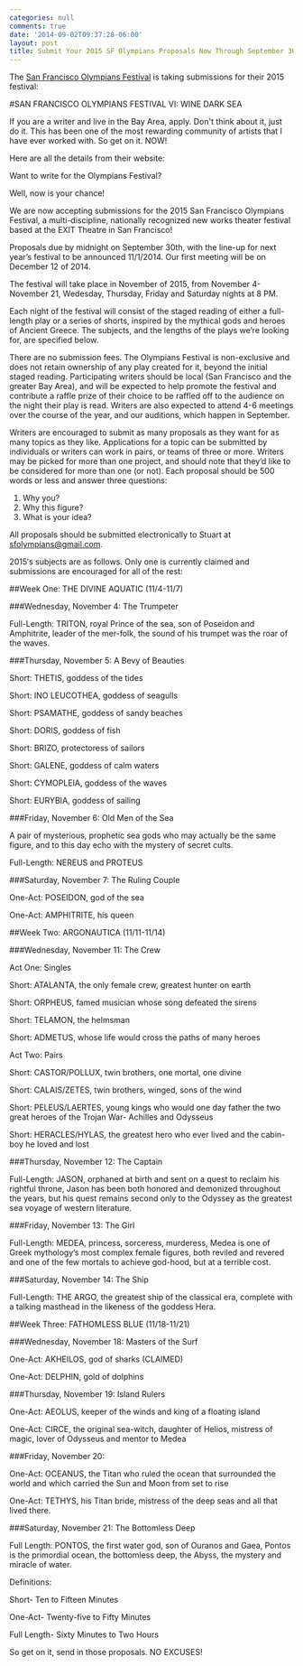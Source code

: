 ```yaml
---
categories: null
comments: true
date: '2014-09-02T09:37:28-06:00'
layout: post
title: Submit Your 2015 SF Olympians Proposals Now Through September 30
---
```


The [San Francisco Olympians Festival](http://www.sfolympians.com/) is taking submissions for their 2015 festival: 

#SAN FRANCISCO OLYMPIANS FESTIVAL VI: WINE DARK SEA

If you are a writer and live in the Bay Area, apply. Don't think about it, just do it. This has been one of the most rewarding community of artists that I have ever worked with. So get on it. NOW!

Here are all the details from their website:

Want to write for the Olympians Festival?

Well, now is your chance!

We are now accepting submissions for the 2015 San Francisco Olympians Festival, a multi-discipline, nationally recognized new works theater festival based at the EXIT Theatre in San Francisco!

Proposals due by midnight on September 30th, with the line-up for next year’s festival to be announced 11/1/2014. Our first meeting will be on December 12 of 2014.

The festival will take place in November of 2015, from November 4-November 21, Wedesday, Thursday, Friday and Saturday nights at 8 PM.

Each night of the festival will consist of the staged reading of either a full-length play or a series of shorts, inspired by the mythical gods and heroes of Ancient Greece. The subjects, and the lengths of the plays we’re looking for, are specified below.

There are no submission fees. The Olympians Festival is non-exclusive and does not retain ownership of any play created for it, beyond the initial staged reading. Participating writers should be local (San Francisco and the greater Bay Area), and will be expected to help promote the festival and contribute a raffle prize of their choice to be raffled off to the audience on the night their play is read. Writers are also expected to attend 4-6 meetings over the course of the year, and our auditions, which happen in September.

Writers are encouraged to submit as many proposals as they want for as many topics as they like. Applications for a topic can be submitted by individuals or writers can work in pairs, or teams of three or more. Writers may be picked for more than one project, and should note that they’d like to be considered for more than one (or not). Each proposal should be 500 words or less and answer three questions:

1. Why you?
2. Why this figure?
3. What is your idea?

All proposals should be submitted electronically to Stuart at [sfolympians@gmail.com](mailto:sfolympians@gmail.com).

2015′s subjects are as follows. Only one is currently claimed and submissions are encouraged for all of the rest:

##Week One: THE DIVINE AQUATIC (11/4-11/7)

###Wednesday, November 4: The Trumpeter

Full-Length: TRITON, royal Prince of the sea, son of Poseidon and Amphitrite, leader of the mer-folk, the sound of his trumpet was the roar of the waves.

###Thursday, November 5: A Bevy of Beauties

Short: THETIS, goddess of the tides

Short: INO LEUCOTHEA, goddess of seagulls

Short: PSAMATHE, goddess of sandy beaches

Short: DORIS, goddess of fish

Short: BRIZO, protectoress of sailors

Short: GALENE, goddess of calm waters

Short: CYMOPLEIA, goddess of the waves

Short: EURYBIA, goddess of sailing

###Friday, November 6: Old Men of the Sea

A pair of mysterious, prophetic sea gods who may actually be the same figure, and to this day echo with the mystery of secret cults.

Full-Length: NEREUS and PROTEUS

###Saturday, November 7: The Ruling Couple

One-Act: POSEIDON, god of the sea

One-Act: AMPHITRITE, his queen

##Week Two: ARGONAUTICA (11/11-11/14)

###Wednesday, November 11: The Crew

Act One: Singles

Short: ATALANTA, the only female crew, greatest hunter on earth

Short: ORPHEUS, famed musician whose song defeated the sirens

Short: TELAMON, the helmsman

Short: ADMETUS, whose life would cross the paths of many heroes

Act Two: Pairs

Short: CASTOR/POLLUX, twin brothers, one mortal, one divine

Short: CALAIS/ZETES, twin brothers, winged, sons of the wind

Short: PELEUS/LAERTES, young kings who would one day father the two great heroes of the Trojan War- Achilles and Odysseus

Short: HERACLES/HYLAS, the greatest hero who ever lived and the cabin-boy he loved and lost

###Thursday, November 12: The Captain

Full-Length: JASON, orphaned at birth and sent on a quest to reclaim his rightful throne, Jason has been both honored and demonized throughout the years, but his quest remains second only to the Odyssey as the greatest sea voyage of western literature.

###Friday, November 13: The Girl

Full-Length: MEDEA, princess, sorceress, murderess, Medea is one of Greek mythology’s most complex female figures, both reviled and revered and one of the few mortals to achieve god-hood, but at a terrible cost.

###Saturday, November 14: The Ship

Full-Length: THE ARGO, the greatest ship of the classical era, complete with a talking masthead in the likeness of the goddess Hera.

##Week Three: FATHOMLESS BLUE (11/18-11/21) 

###Wednesday, November 18: Masters of the Surf

One-Act: AKHEILOS, god of sharks (CLAIMED)

One-Act: DELPHIN, gold of dolphins

###Thursday, November 19: Island Rulers 

One-Act: AEOLUS, keeper of the winds and king of a floating island

One-Act: CIRCE, the original sea-witch, daughter of Helios, mistress of magic, lover of Odysseus and mentor to Medea

###Friday, November 20: 

One-Act: OCEANUS, the Titan who ruled the ocean that surrounded the world and which carried the Sun and Moon from set to rise

One-Act: TETHYS, his Titan bride, mistress of the deep seas and all that lived there.

###Saturday, November 21: The Bottomless Deep

Full Length: PONTOS, the first water god, son of Ouranos and Gaea, Pontos is the primordial ocean, the bottomless deep, the Abyss, the mystery and miracle of water.

Definitions:

Short- Ten to Fifteen Minutes

One-Act- Twenty-five to Fifty Minutes

Full Length- Sixty Minutes to Two Hours

So get on it, send in those proposals. NO EXCUSES!